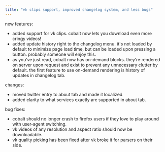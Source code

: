 ```yaml
---
title: "vk clips support, improved changelog system, and less bugs"
---
```

new features: 
- added support for vk clips. cobalt now lets you download even more cringy videos!
- added update history right to the changelog menu. it's not loaded by default to minimize page load time, but can be loaded upon pressing a button. probably someone will enjoy this.
- as you've just read, cobalt now has on-demand blocks. they're rendered on server upon request and exist to prevent any unnecessary clutter by default. the first feature to use on-demand rendering is history of updates in changelog tab.

changes:
- moved twitter entry to about tab and made it localized.
- added clarity to what services exactly are supported in about tab.

bug fixes:
- cobalt should no longer crash to firefox users if they love to play around with user-agent switching.
- vk videos of any resolution and aspect ratio should now be downloadable.
- vk quality picking has been fixed after vk broke it for parsers on their side.